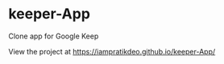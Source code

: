 # keeper-App

Clone app for Google Keep 

View the project at https://iampratikdeo.github.io/keeper-App/
